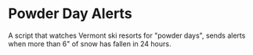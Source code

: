 # Powder Day Alerts
A script that watches Vermont ski resorts for "powder days", sends alerts when more than 6" of snow has fallen in 24 hours.
